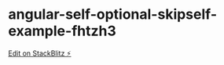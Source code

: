 # angular-self-optional-skipself-example-fhtzh3

[Edit on StackBlitz ⚡️](https://stackblitz.com/edit/angular-self-optional-skipself-example-fhtzh3)
